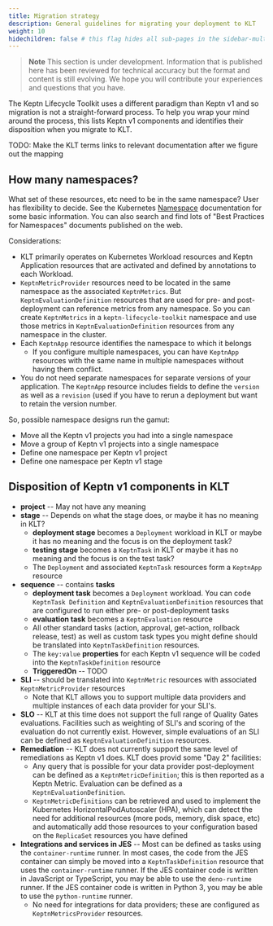 ```yaml
---
title: Migration strategy
description: General guidelines for migrating your deployment to KLT
weight: 10
hidechildren: false # this flag hides all sub-pages in the sidebar-multicard.html
---
```


> **Note**
This section is under development.
Information that is published here has been reviewed for technical accuracy
but the format and content is still evolving.
We hope you will contribute your experiences
and questions that you have.

The Keptn Lifecycle Toolkit uses a different paradigm
than Keptn v1 and so migration is not a straight-forward process.
To help you wrap your mind around the process,
this lists Keptn v1 components
and identifies their disposition when you migrate to KLT.

TODO: Make the KLT terms links to relevant documentation
      after we figure out the mapping

## How many namespaces?

What set of these resources, etc need to be in the same namespace?
User has flexibility to decide.
See the Kubernetes
[Namespace](https://kubernetes.io/docs/concepts/overview/working-with-objects/namespaces/)
documentation for some basic information.
You can also search and find lots of "Best Practices for Namespaces"
documents published on the web.

Considerations:

* KLT primarily operates on Kubernetes Workload resources
  and Keptn Application resources
  that are activated and defined by annotations to each Workload.
* `KeptnMetricProvider` resources need to be located
  in the same namespace as the associated `KeptnMetrics`.
  But `KeptnEvaluationDefinition` resources
  that are used for pre- and post-deployment
  can reference metrics from any namespace.
  So you can create `KeptnMetrics` in a `keptn-lifecycle-toolkit` namespace
  and use those metrics in `KeptnEvaluationDefinition` resources
  from any namespace in the cluster.
* Each `KeptnApp` resource identifies the namespace to which it belongs
  * If you configure multiple namespaces,
    you can have `KeptnApp` resources with the same name
    in multiple namespaces without having them conflict.
* You do not need separate namespaces for separate versions of your application.
  The `KeptnApp` resource includes fields to define
  the `version` as well as a `revision`
  (used if you have to rerun a deployment but want to retain the version number.

So, possible namespace designs run the gamut:

* Move all the Keptn v1 projects you had into a single namespace
* Move a group of Keptn v1 projects into a single namespace
* Define one namespace per Keptn v1 project
* Define one namespace per Keptn v1 stage

## Disposition of Keptn v1 components in KLT

* **project** -- May not have any meaning
* **stage** -- Depends on what the stage does,
  or maybe it has no meaning in KLT?
  * **deployment stage** becomes a `Deployment` workload in KLT
    or maybe it has no meaning and the focus is on the deployment task?
  * **testing stage** becomes a `KeptnTask` in KLT
    or maybe it has no meaning and the focus is on the test task?
  * The `Deployment` and associated `KeptnTask` resources
    form a `KeptnApp` resource
* **sequence** -- contains **tasks**
  * **deployment task** becomes a `Deployment` workload.
    You can code `KeptnTask Definition`
    and `KeptnEvaluationDefinition` resources
    that are configured to run either pre- or post-deployment tasks
  * **evaluation task** becomes a `KeptnEvaluation` resource
  * All other standard tasks
    (action, approval, get-action, rollback
    release, test)
    as well as custom task types
    you might define should be translated into
    `KeptnTaskDefinition` resources.
  * The `key:value` **properties** for each Keptn v1 sequence
    will be coded into the `KeptnTaskDefinition` resource
  * **TriggeredOn** -- TODO
* **SLI** -- should be translated into `KeptnMetric` resources
  with associated `KeptnMetricProvider` resources
  * Note that KLT allows you to support multiple data providers
    and multiple instances of each data provider for your SLI's.
* **SLO** -- KLT at this time does not support the full range
  of Quality Gates evaluations.
  Facilities such as weighting of SLI's and scoring of the evaluation
  do not currently exist.
  However, simple evaluations of an SLI can be defined
  as `KeptnEvaluationDefinition` resources.
* **Remediation** -- KLT does not currently support
  the same level of remediations as Keptn v1 does.
  KLT does provid some "Day 2" facilities:
  * Any query that is possible for your data provider post-deployment
    can be defined as a `KeptnMetricDefinition`;
    this is then reported as a Keptn Metric.
    Evaluation can be defined as a `KeptnEvaluationDefinition`.
  * `KeptnMetricDefinitions` can be retrieved and used
    to implement the Kubernetes HorizontalPodAutoscaler (HPA),
    which can detect the need for additional resources
    (more pods, memory, disk space, etc)
    and automatically add those resources to your configuration
    based on the `ReplicaSet` resources you have defined
* **Integrations and services in JES** -- Most can be defined
  as tasks using the `container-runtime` runner.
  In most cases, the code from the JES container
  can simply be moved into a `KeptnTaskDefinition` resource
  that uses the `container-runtime` runner.
  If the JES container code is written in JavaScript or TypeScript,
  you may be able to use the `deno-runtime` runner.
  If the JES container code is written in Python 3,
  you may be able to use the `python-runtime` runner.
  * No need for integrations for data providers;
    these are configured as `KeptnMetricsProvider` resources.
